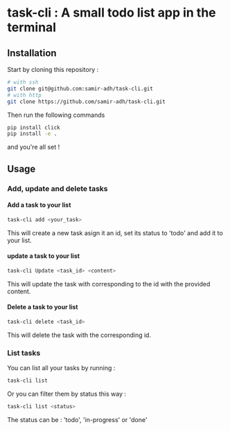 # task-cli : A small todo list app in the terminal

## Installation

Start by cloning this repository :

```bash
# with ssh
git clone git@github.com:samir-adh/task-cli.git
# with http
git clone https://github.com/samir-adh/task-cli.git
```


Then run the following commands

```bash
pip install click
pip install -e .
```
and you're all set !

## Usage

### Add, update and delete tasks

#### Add a task to your list

```bash
task-cli add <your_task>
```

This will create a new task asign it an id, set its status to 'todo' and add it to your list.

#### update a task to your list

```bash
task-cli Update <task_id> <content>
```

This will update the task with corresponding to the id with the provided content.

#### Delete a task to your list

```bash
task-cli delete <task_id>
```

This will delete the task with the corresponding id.

### List tasks

You can list all your tasks by running :

```bash
task-cli list
```

Or you can filter them by status this way :

```bash
task-cli list <status>
```
The status can be : 'todo', 'in-progress' or 'done'

